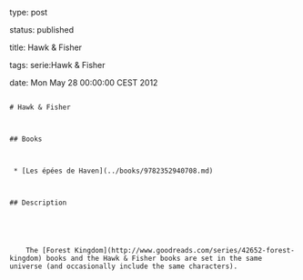 type: post
status: published
title: Hawk & Fisher
tags: serie:Hawk & Fisher
date: Mon May 28 00:00:00 CEST 2012
~~~~~~
# Hawk & Fisher

## Books

 * [Les épées de Haven](../books/9782352940708.md)

## Description


    The [Forest Kingdom](http://www.goodreads.com/series/42652-forest-kingdom) books and the Hawk & Fisher books are set in the same universe (and occasionally include the same characters).


